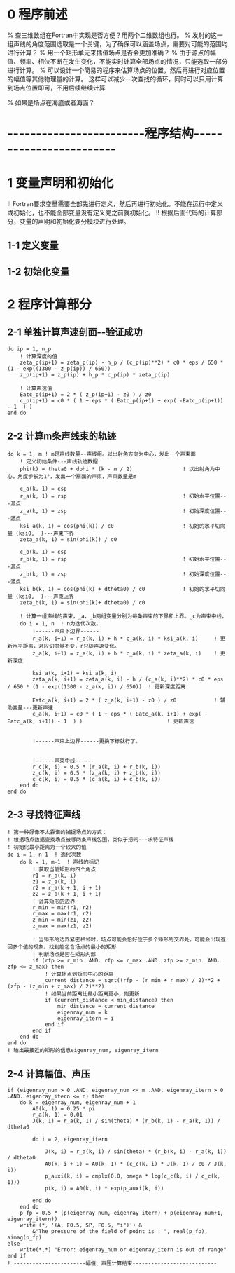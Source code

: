 # 0 程序前述
% 查三维数组在Fortran中实现是否方便？用两个二维数组也行。
% 发射的这一组声线的角度范围选取是一个关键，为了确保可以涵盖场点，需要对可能的范围均进行计算？
% 用一个矩形单元来插值场点是否会更加准确？
% 由于源点的幅值、频率、相位不断在发生变化，不能实时计算全部场点的情况，只能选取一部分进行计算。
% 可以设计一个简易的程序来估算场点的位置，然后再进行对应位置的幅值等其他物理量的计算。
  这样可以减少一次查找的循环，同时可以只用计算到场点位置即可，不用后续继续计算

% 如果是场点在海底或者海面？



# ------------------------程序结构------------------------
# 1 变量声明和初始化
!! Fortran要求变量需要全部先进行定义，然后再进行初始化。不能在运行中定义或初始化，也不能全部变量没有定义完之前就初始化。
!! 根据后面代码的计算部分，变量的声明和初始化要分模块进行处理。

## 1-1 定义变量

## 1-2 初始化变量


# 2 程序计算部分

## 2-1 单独计算声速剖面--验证成功
    do ip = 1, n_p
        ! 计算深度的值
        zeta_p(ip+1) = zeta_p(ip) - h_p / (c_p(ip)**2) * c0 * eps / 650 * (1 - exp((1300 - z_p(ip)) / 650))
        z_p(ip+1) = z_p(ip) + h_p * c_p(ip) * zeta_p(ip)

        ! 计算声速值
        Eatc_p(ip+1) = 2 * ( z_p(ip+1) - z0 ) / z0
        c_p(ip+1) = c0 * ( 1 + eps * ( Eatc_p(ip+1) + exp( -Eatc_p(ip+1)) - 1  ) )
    end do 

## 2-2 计算m条声线束的轨迹
    do k = 1, m ! m是声线数量--声线组。以出射角方向为中心，发出一个声束面
        ! 定义初始条件---声线轨迹数据
        phi(k) = theta0 + dphi * (k - m / 2)                ! 以出射角为中心，角度步长为1°，发出一个扇面的声束，声束数量是m            
        
        c_a(k, 1) = csp 
        r_a(k, 1) = rsp                                     ! 初始水平位置---源点
        z_a(k, 1) = zsp                                     ! 初始深度位置---源点
        ksi_a(k, 1) = cos(phi(k)) / c0                      ! 初始的水平切向量 (ksi0,  )---声束下界
        zeta_a(k, 1) = sin(phi(k)) / c0

        c_b(k, 1) = csp 
        r_b(k, 1) = rsp                                     ! 初始水平位置---源点
        z_b(k, 1) = zsp                                     ! 初始深度位置---源点
        ksi_b(k, 1) = cos(phi(k) + dtheta0) / c0            ! 初始的水平切向量 (ksi0,  )---声束上界
        zeta_b(k, 1) = sin(phi(k)+ dtheta0) / c0

        ! 计算一组声线的声束，_a，_b两组变量分别为每条声束的下界和上界。_c为声束中线，
        do i = 1, n  ! n为迭代次数。
            !------声束下边界------
            r_a(k, i+1) = r_a(k, i) + h * c_a(k, i) * ksi_a(k, i)     ! 更新水平距离，对应切向量不变，r只随声速变化。
            z_a(k, i+1) = z_a(k, i) + h * c_a(k, i) * zeta_a(k, i)    ! 更新深度

            ksi_a(k, i+1) = ksi_a(k, i)
            zeta_a(k, i+1) = zeta_a(k, i) - h / (c_a(k, i)**2) * c0 * eps / 650 * (1 - exp((1300 - z_a(k, i)) / 650))  ! 更新深度距离
            
            Eatc_a(k, i+1) = 2 * ( z_a(k, i+1) - z0 ) / z0            ! 辅助变量---更新声速
            c_a(k, i+1) = c0 * ( 1 + eps * ( Eatc_a(k, i+1) + exp( -Eatc_a(k, i+1)) - 1  ) )                           ! 更新声速


            !------声束上边界------更换下标就行了。
 
            
            !------声束中线------
            r_c(k, i) = 0.5 * (r_a(k, i) + r_b(k, i))
            z_c(k, i) = 0.5 * (z_a(k, i) + z_b(k, i))
            c_c(k, i) = 0.5 * (c_a(k, i) + c_b(k, i))
        end do
    end do

## 2-3 寻找特征声线
    ! 第一种好像不太靠谱的捕捉场点的方式：
    ! 根据场点数据查找场点被哪两条声线包围，类似于捞网---求特征声线
    ! 初始化最小距离为一个较大的值
    do i = 1, n-1  ! 迭代次数
        do k = 1, m-1  ! 声线的标记
            ! 获取当前矩形的四个角点
            r1 = r_a(k, i)
            z1 = z_a(k, i)
            r2 = r_a(k + 1, i + 1)
            z2 = z_a(k + 1, i + 1)
            ! 计算矩形的边界
            r_min = min(r1, r2)
            r_max = max(r1, r2)
            z_min = min(z1, z2)
            z_max = max(z1, z2)

            ! 当矩形的边界紧密相邻时，场点可能会恰好位于多个矩形的交界处，可能会出现返回多个值的现象。找到能包含场点的最小的矩形
            ! 判断场点是否在矩形内部
            if (rfp >= r_min .AND. rfp <= r_max .AND. zfp >= z_min .AND. zfp <= z_max) then
                ! 计算场点到矩形中心的距离
                current_distance = sqrt((rfp - (r_min + r_max) / 2)**2 + (zfp - (z_min + z_max) / 2)**2)
                ! 如果当前距离比最小距离更小，则更新
                if (current_distance < min_distance) then
                    min_distance = current_distance
                    eigenray_num = k
                    eigenray_itern = i
                end if
            end if
        end do
    end do
    ! 输出最接近的矩形的信息eigenray_num, eigenray_itern

## 2-4 计算幅值、声压
    if (eigenray_num > 0 .AND. eigenray_num <= m .AND. eigenray_itern > 0 .AND. eigenray_itern <= n) then
        do k = eigenray_num, eigenray_num + 1
            A0(k, 1) = 0.25 * pi
            r_a(k, 1) = 0.01
            J(k, 1) = r_a(k, 1) / sin(theta) * (r_b(k, 1) - r_a(k, 1)) / dtheta0

            do i = 2, eigenray_itern

                J(k, i) = r_a(k, i) / sin(theta) * (r_b(k, i) - r_a(k, i)) / dtheta0
                A0(k, i + 1) = A0(k, 1) * (c_c(k, i) * J(k, 1) / c0 / J(k, i))
                p_auxi(k, i) = cmplx(0.0, omega * log(c_c(k, i) / c_c(k, 1)))
                p(k, i) = A0(k, i) * exp(p_auxi(k, i))

            end do
        end do 
        p_fp = 0.5 * (p(eigenray_num, eigenray_itern) + p(eigenray_num+1, eigenray_itern))
        write (*, '(A, F0.5, SP, F0.5, "i")') &
            &"The pressure of the field of point is : ", real(p_fp), aimag(p_fp)
    else
        write(*,*) "Error: eigenray_num or eigenray_itern is out of range"
    end if
    ! -----------------------幅值、声压计算结束---------------------------








